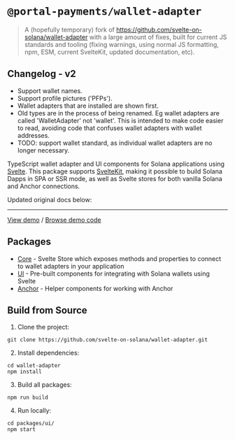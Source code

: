 # `@portal-payments/wallet-adapter`

> A (hopefully temporary) fork of https://github.com/svelte-on-solana/wallet-adapter with a large amount of fixes, built for current JS standards and tooling (fixing warnings, using normal JS formatting, npm, ESM, current SvelteKit, updated documentation, etc).

## Changelog - v2 

 - Support wallet names.
 - Support profile pictures ('PFPs').
 - Wallet adapters that are installed are shown first.
 - Old types are in the process of being renamed. Eg wallet adapters are called 'WalletAdapter' not 'wallet'. This is intended to make code easier to read, avoiding code that confuses wallet adapters with wallet addresses.
 - TODO: support wallet standard, as individual wallet adapters are no longer necessary.

TypeScript wallet adapter and UI components for Solana applications using [Svelte](https://svelte.dev/). This package supports [SvelteKit](https://kit.svelte.dev/), making it possible to build Solana Dapps in SPA or SSR mode, as well as Svelte stores for both vanilla Solana and Anchor connections.

Updated original docs below:

---------------------------------------------------------

[View demo](https://solana-svelte-counter.netlify.app/) / [Browse demo code](https://github.com/silvestrevivo/solana-svelte-counter/)

## Packages

- [Core](https://github.com/svelte-on-solana/wallet-adapter/blob/master/packages/core/README.md/) - Svelte Store which exposes methods and properties to connect to wallet adapters in your application
- [UI](https://github.com/svelte-on-solana/wallet-adapter/blob/master/packages/ui/README.md) - Pre-built components for integrating with Solana wallets using Svelte
- [Anchor](https://github.com/svelte-on-solana/wallet-adapter/blob/master/packages/anchor/README.md) - Helper components for working with Anchor

## Build from Source

1. Clone the project:
```shell
git clone https://github.com/svelte-on-solana/wallet-adapter.git
```

2. Install dependencies:
```shell
cd wallet-adapter
npm install
```

3. Build all packages:
```shell
npm run build
```

4. Run locally:
```shell
cd packages/ui/
npm start
```

